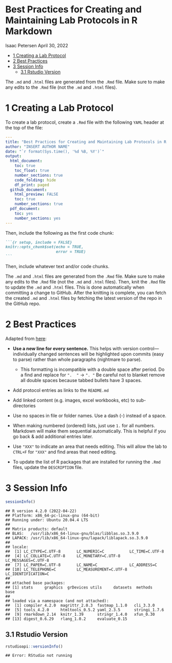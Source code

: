 Best Practices for Creating and Maintaining Lab Protocols in R Markdown
================
Isaac Petersen
April 30, 2022

-   <a href="#1-creating-a-lab-protocol"
    id="toc-1-creating-a-lab-protocol">1 Creating a Lab Protocol</a>
-   <a href="#2-best-practices" id="toc-2-best-practices">2 Best
    Practices</a>
-   <a href="#3-session-info" id="toc-3-session-info">3 Session Info</a>
    -   <a href="#31-rstudio-version" id="toc-31-rstudio-version">3.1 Rstudio
        Version</a>

The `.md` and `.html` files are generated from the `.Rmd` file. Make
sure to make any edits to the `.Rmd` file (not the `.md` and `.html`
files).

# 1 Creating a Lab Protocol

To create a lab protocol, create a `.Rmd` file with the following `YAML`
header at the top of the file:

``` yaml
---
title: "Best Practices for Creating and Maintaining Lab Protocols in R Markdown"
author: "INSERT AUTHOR NAME"
date: "`r format(Sys.time(), '%d %B, %Y')`"
output: 
  html_document:
    toc: true
    toc_float: true
    number_sections: true
    code_folding: hide
    df_print: paged
  github_document:
    html_preview: FALSE
    toc: true
    number_sections: true
  pdf_document:
    toc: yes
    number_sections: yes
---
```

Then, include the following as the first code chunk:

```` markdown
```{r setup, include = FALSE}
knitr::opts_chunk$set(echo = TRUE,
                      error = TRUE)
```
````

Then, include whatever text and/or code chunks.

The `.md` and `.html` files are generated from the `.Rmd` file. Make
sure to make any edits to the `.Rmd` file (not the `.md` and `.html`
files). Then, knit the `.Rmd` file to update the `.md` and `.html`
files. This is done automatically when committing a change to GitHub.
After the knitting is complete, you can fetch the created `.md` and
`.html` files by fetching the latest version of the repo in the GitHub
repo.

# 2 Best Practices

Adapted from
[here](https://github.com/lowepowerlab/protocols/blob/main/markdown_best_practices.md):

-   **Use a new line for every sentence.** This helps with version
    control—individually changed sentences will be highlighted upon
    commits (easy to parse) rather than whole paragraphs (nightmare to
    parse).

    -   This formatting is incompatible with a double space after
        period. Do a find and replace for `".  "` → `". "` Be careful
        not to blanket remove all double spaces because tabbed bullets
        have 3 spaces.

-   Add protocol entries as links to the `README.md`

-   Add linked content (e.g. images, excel workbooks, etc) to
    sub-directories

-   Use no spaces in file or folder names. Use a dash (-) instead of a
    space.

-   When making numbered (ordered) lists, just use `1.` for all numbers.
    Markdown will make them sequential automatically. This is helpful if
    you go back & add additional entries later.

-   Use `"XXX"` to indicate an area that needs editing. This will allow
    the lab to `CTRL+F` for `"XXX"` and find areas that need editing.

-   To update the list of R packages that are installed for running the
    `.Rmd` files, update the `DESCRIPTION` file.

# 3 Session Info

``` r
sessionInfo()
```

    ## R version 4.2.0 (2022-04-22)
    ## Platform: x86_64-pc-linux-gnu (64-bit)
    ## Running under: Ubuntu 20.04.4 LTS
    ## 
    ## Matrix products: default
    ## BLAS:   /usr/lib/x86_64-linux-gnu/blas/libblas.so.3.9.0
    ## LAPACK: /usr/lib/x86_64-linux-gnu/lapack/liblapack.so.3.9.0
    ## 
    ## locale:
    ##  [1] LC_CTYPE=C.UTF-8       LC_NUMERIC=C           LC_TIME=C.UTF-8       
    ##  [4] LC_COLLATE=C.UTF-8     LC_MONETARY=C.UTF-8    LC_MESSAGES=C.UTF-8   
    ##  [7] LC_PAPER=C.UTF-8       LC_NAME=C              LC_ADDRESS=C          
    ## [10] LC_TELEPHONE=C         LC_MEASUREMENT=C.UTF-8 LC_IDENTIFICATION=C   
    ## 
    ## attached base packages:
    ## [1] stats     graphics  grDevices utils     datasets  methods   base     
    ## 
    ## loaded via a namespace (and not attached):
    ##  [1] compiler_4.2.0  magrittr_2.0.3  fastmap_1.1.0   cli_3.3.0      
    ##  [5] tools_4.2.0     htmltools_0.5.2 yaml_2.3.5      stringi_1.7.6  
    ##  [9] rmarkdown_2.14  knitr_1.39      stringr_1.4.0   xfun_0.30      
    ## [13] digest_0.6.29   rlang_1.0.2     evaluate_0.15

## 3.1 Rstudio Version

``` r
rstudioapi::versionInfo()
```

    ## Error: RStudio not running
